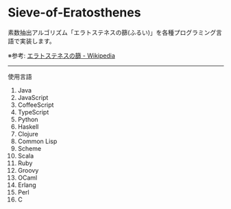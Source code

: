 Sieve-of-Eratosthenes
==============

素数抽出アルゴリズム「エラトステネスの篩(ふるい)」を各種プログラミング言語で実装します。

※参考:
[エラトステネスの篩 - Wikipedia](http://ja.wikipedia.org/wiki/%E3%82%A8%E3%83%A9%E3%83%88%E3%82%B9%E3%83%86%E3%83%8D%E3%82%B9%E3%81%AE%E7%AF%A9 "エラトステネスの篩 - Wikipedia")

--------------

使用言語

1. Java
1. JavaScript
1. CoffeeScript
1. TypeScript
1. Python
1. Haskell
1. Clojure
1. Common Lisp
1. Scheme
1. Scala
1. Ruby
1. Groovy
1. OCaml
1. Erlang
1. Perl
1. C
